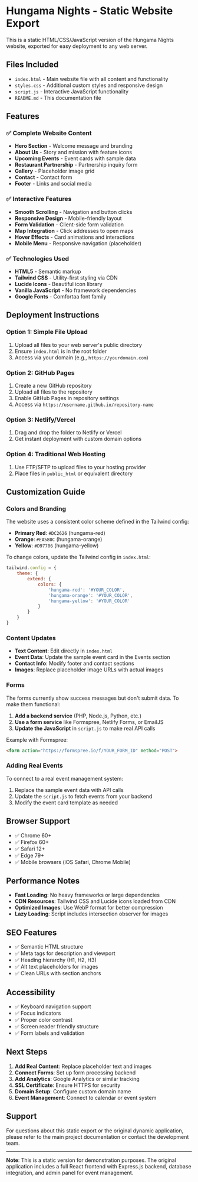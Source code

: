 # Hungama Nights - Static Website Export

This is a static HTML/CSS/JavaScript version of the Hungama Nights website, exported for easy deployment to any web server.

## Files Included

- `index.html` - Main website file with all content and functionality
- `styles.css` - Additional custom styles and responsive design
- `script.js` - Interactive JavaScript functionality
- `README.md` - This documentation file

## Features

### ✅ Complete Website Content
- **Hero Section** - Welcome message and branding
- **About Us** - Story and mission with feature icons
- **Upcoming Events** - Event cards with sample data
- **Restaurant Partnership** - Partnership inquiry form
- **Gallery** - Placeholder image grid
- **Contact** - Contact form
- **Footer** - Links and social media

### ✅ Interactive Features
- **Smooth Scrolling** - Navigation and button clicks
- **Responsive Design** - Mobile-friendly layout
- **Form Validation** - Client-side form validation
- **Map Integration** - Click addresses to open maps
- **Hover Effects** - Card animations and interactions
- **Mobile Menu** - Responsive navigation (placeholder)

### ✅ Technologies Used
- **HTML5** - Semantic markup
- **Tailwind CSS** - Utility-first styling via CDN
- **Lucide Icons** - Beautiful icon library
- **Vanilla JavaScript** - No framework dependencies
- **Google Fonts** - Comfortaa font family

## Deployment Instructions

### Option 1: Simple File Upload
1. Upload all files to your web server's public directory
2. Ensure `index.html` is in the root folder
3. Access via your domain (e.g., `https://yourdomain.com`)

### Option 2: GitHub Pages
1. Create a new GitHub repository
2. Upload all files to the repository
3. Enable GitHub Pages in repository settings
4. Access via `https://username.github.io/repository-name`

### Option 3: Netlify/Vercel
1. Drag and drop the folder to Netlify or Vercel
2. Get instant deployment with custom domain options

### Option 4: Traditional Web Hosting
1. Use FTP/SFTP to upload files to your hosting provider
2. Place files in `public_html` or equivalent directory

## Customization Guide

### Colors and Branding
The website uses a consistent color scheme defined in the Tailwind config:
- **Primary Red**: `#DC2626` (hungama-red)
- **Orange**: `#EA580C` (hungama-orange)  
- **Yellow**: `#D97706` (hungama-yellow)

To change colors, update the Tailwind config in `index.html`:
```javascript
tailwind.config = {
    theme: {
        extend: {
            colors: {
                'hungama-red': '#YOUR_COLOR',
                'hungama-orange': '#YOUR_COLOR',
                'hungama-yellow': '#YOUR_COLOR'
            }
        }
    }
}
```

### Content Updates
- **Text Content**: Edit directly in `index.html`
- **Event Data**: Update the sample event card in the Events section
- **Contact Info**: Modify footer and contact sections
- **Images**: Replace placeholder image URLs with actual images

### Forms
The forms currently show success messages but don't submit data. To make them functional:

1. **Add a backend service** (PHP, Node.js, Python, etc.)
2. **Use a form service** like Formspree, Netlify Forms, or EmailJS
3. **Update the JavaScript** in `script.js` to make real API calls

Example with Formspree:
```html
<form action="https://formspree.io/f/YOUR_FORM_ID" method="POST">
```

### Adding Real Events
To connect to a real event management system:
1. Replace the sample event data with API calls
2. Update the `script.js` to fetch events from your backend
3. Modify the event card template as needed

## Browser Support
- ✅ Chrome 60+
- ✅ Firefox 60+
- ✅ Safari 12+
- ✅ Edge 79+
- ✅ Mobile browsers (iOS Safari, Chrome Mobile)

## Performance Notes
- **Fast Loading**: No heavy frameworks or large dependencies
- **CDN Resources**: Tailwind CSS and Lucide icons loaded from CDN
- **Optimized Images**: Use WebP format for better compression
- **Lazy Loading**: Script includes intersection observer for images

## SEO Features
- ✅ Semantic HTML structure
- ✅ Meta tags for description and viewport
- ✅ Heading hierarchy (H1, H2, H3)
- ✅ Alt text placeholders for images
- ✅ Clean URLs with section anchors

## Accessibility
- ✅ Keyboard navigation support
- ✅ Focus indicators
- ✅ Proper color contrast
- ✅ Screen reader friendly structure
- ✅ Form labels and validation

## Next Steps
1. **Add Real Content**: Replace placeholder text and images
2. **Connect Forms**: Set up form processing backend
3. **Add Analytics**: Google Analytics or similar tracking
4. **SSL Certificate**: Ensure HTTPS for security
5. **Domain Setup**: Configure custom domain name
6. **Event Management**: Connect to calendar or event system

## Support
For questions about this static export or the original dynamic application, please refer to the main project documentation or contact the development team.

---

**Note**: This is a static version for demonstration purposes. The original application includes a full React frontend with Express.js backend, database integration, and admin panel for event management.